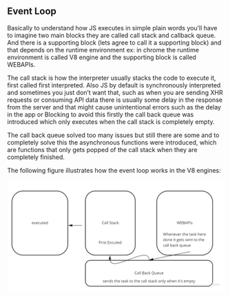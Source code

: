 ## Event Loop

Basically to understand how JS executes in simple plain words you’ll have to imagine two main blocks they are called call stack and callback queue. And there is a supporting block (lets agree to call it a supporting block) and that depends on the runtime environment ex: in chrome the runtime environment is called V8 engine and the supporting block is called WEBAPIs.

The call stack is how the interpreter usually stacks the code to execute it, first called first interpreted. Also JS by default is synchronously interpreted and sometimes you just don’t want that, such as when you are sending XHR requests or consuming API data there is usually some delay in the response from the server and that might cause unintentional errors such as the delay in the app or Blocking to avoid this firstly the call back queue was introduced which only executes when the call stack is completely empty.

The call back queue solved too many issues but still there are some and to completely solve this the asynchronous functions were introduced, which are functions that only gets popped of the call stack when they are completely finished.

The following figure illustrates how the event loop works in the V8 engines:

![Event Loop illustration](./assets/eventLoop.jpg)
